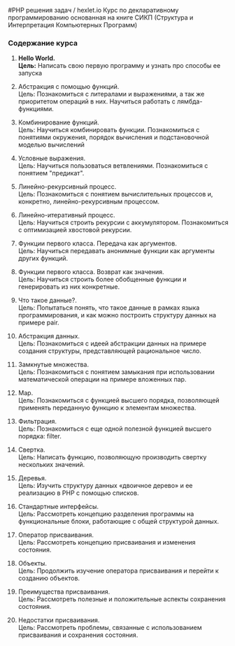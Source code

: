 #PHP решения задач / hexlet.io
Курс по декларативному программированию основанная на книге СИКП (Структура и Интерпретация Компьютерных Программ)

### Содержание курса
1. **Hello World.** <br>
**Цель:** Написать свою первую программу и узнать про способы ее запуска

2. Абстракция с помощью функций. <br>
Цель: Познакомиться с литералами и выражениями, а так же приоритетом операций в них. Научиться работать с лямбда-функциями.

3. Комбинирование функций. <br>
Цель: Научиться комбинировать функции. Познакомиться с понятиями окружения, порядок вычисления и подстановочной моделью вычислений

4. Условные выражения. <br>
Цель: Научиться пользоваться ветвлениями. Познакомиться с понятием "предикат".

5. Линейно-рекурсивный процесс. <br>
Цель: Познакомиться с понятием вычислительных процессов и, конкретно, линейно-рекурсивным процессом.

6. Линейно-итеративный процесс. <br>
Цель: Научиться строить рекурсии с аккумулятором. Познакомиться с оптимизацией хвостовой рекурсии.

7. Функции первого класса. Передача как аргументов. <br>
Цель: Научиться передавать анонимные функции как аргументы других функций.

8. Функции первого класса. Возврат как значения. <br>
Цель: Научиться строить более обобщенные функции и генерировать из них конкретные.

9. Что такое данные?. <br>
Цель: Попытаться понять, что такое данные в рамках языка программирования, и как можно построить структуру данных на примере pair.

10. Абстракция данных. <br>
Цель: Познакомиться с идеей абстракции данных на примере создания структуры, представляющей рациональное число.

11. Замкнутые множества. <br>
Цель: Познакомиться с понятием замыкания при использовании математической операции на примере вложенных пар.

12. Map. <br>
Цель: Познакомиться с функцией высшего порядка, позволяющей применять переданную функцию к элементам множества.

13. Фильтрация. <br>
Цель: Познакомиться с еще одной полезной функцией высшего порядка: filter.

14. Свертка. <br>
Цель: Написать функцию, позволяющую производить свертку нескольких значений.

15. Деревья. <br>
Цель: Изучить структуру данных «двоичное дерево» и ее реализацию в PHP с помощью списков.

16. Стандартные интерфейсы. <br>
Цель: Рассмотреть концепцию разделения программы на функциональные блоки, работающие с общей структурой данных.

17. Оператор присваивания. <br>
Цель: Рассмотреть концепцию присваивания и изменения состояния.

18. Объекты. <br>
Цель: Продолжить изучение оператора присваивания и перейти к созданию объектов.

19. Преимущества присваивания. <br>
Цель: Рассмотреть полезные и положительные аспекты сохранения состояния.

20. Недостатки присваивания. <br>
Цель: Рассмотреть проблемы, связанные с использованием присваивания и сохранения состояния.
